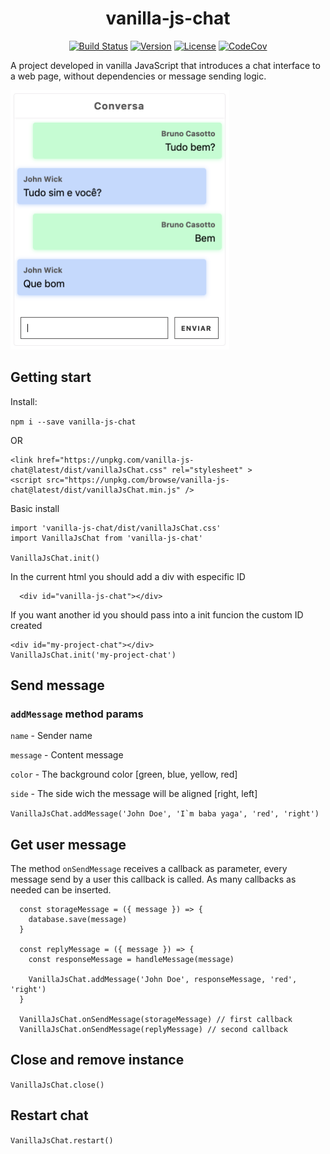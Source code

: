 <h1 align="center"> vanilla-js-chat</h1>

<p align="center">
  <a href="https://travis-ci.com/BrunoCasotto/vanilla-js-chat"><img src="https://travis-ci.com/BrunoCasotto/vanilla-js-chat.svg?branch=master" alt="Build Status"></a>
  <a href="https://www.npmjs.com/package/vanilla-js-chat"><img src="https://img.shields.io/npm/v/vanilla-js-chat" alt="Version"></a>
  <a href="https://www.npmjs.com/package/vanilla-js-chat"><img src="https://img.shields.io/npm/l/vanilla-js-chat.svg" alt="License"></a>
  <a href="https://codecov.io/gh/BrunoCasotto/vanilla-js-chat"><img src="https://codecov.io/gh/BrunoCasotto/vanilla-js-chat/branch/master/graph/badge.svg" alt="CodeCov"></a></p>

A project developed in vanilla JavaScript that introduces a chat interface to a web page, without dependencies or message sending logic.

<img width="350" alt="" src="https://github.com/BrunoCasotto/vanilla-js-chat/blob/master/docs/chat_image.png">


## Getting start
Install:

``` npm i --save vanilla-js-chat ```

OR

```
<link href="https://unpkg.com/vanilla-js-chat@latest/dist/vanillaJsChat.css" rel="stylesheet" >
<script src="https://unpkg.com/browse/vanilla-js-chat@latest/dist/vanillaJsChat.min.js" />
```

Basic install

```
import 'vanilla-js-chat/dist/vanillaJsChat.css'
import VanillaJsChat from 'vanilla-js-chat'

VanillaJsChat.init()
```

In the current html you should add a div with especific ID

```
  <div id="vanilla-js-chat"></div>
```

If you want another id you should pass into a init funcion the custom ID created

```
<div id="my-project-chat"></div>
VanillaJsChat.init('my-project-chat')
```

## Send message

### ```addMessage``` method params

`name` - Sender name

`message` - Content message

`color` - The background color [green, blue, yellow, red]

`side` - The side wich the message will be aligned [right, left]

```VanillaJsChat.addMessage('John Doe', 'I`m baba yaga', 'red', 'right')```

## Get user message
The method `onSendMessage` receives a callback as parameter, every message send by a user this callback is called. As many callbacks as needed can be inserted.

```
  const storageMessage = ({ message }) => {
    database.save(message)
  }

  const replyMessage = ({ message }) => {
    const responseMessage = handleMessage(message)

    VanillaJsChat.addMessage('John Doe', responseMessage, 'red', 'right')
  }

  VanillaJsChat.onSendMessage(storageMessage) // first callback
  VanillaJsChat.onSendMessage(replyMessage) // second callback
````

## Close and remove instance
```VanillaJsChat.close()```

## Restart chat
```VanillaJsChat.restart()```
